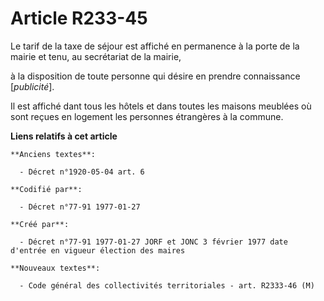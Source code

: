 # Article R233-45

Le tarif de la taxe de séjour est affiché en permanence à la porte de la mairie et tenu, au secrétariat de la mairie,

à la disposition de toute personne qui désire en prendre connaissance [*publicité*]. 

Il est affiché dant tous les hôtels et dans toutes les maisons meublées où sont reçues en logement les personnes étrangères à
la commune.

**Liens relatifs à cet article**

	**Anciens textes**:

	  - Décret n°1920-05-04 art. 6

	**Codifié par**:

	  - Décret n°77-91 1977-01-27

	**Créé par**:

	  - Décret n°77-91 1977-01-27 JORF et JONC 3 février 1977 date d'entrée en vigueur élection des maires

	**Nouveaux textes**:

	  - Code général des collectivités territoriales - art. R2333-46 (M)

